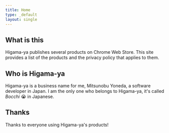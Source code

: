 ```yaml
---
title: Home
type: _default
layout: single
---
```


## What is this

Higama-ya publishes several products on Chrome Web Store.
This site provides a list of the products and the privacy policy that applies to them.

## Who is Higama-ya

Higama-ya is a business name for me, Mitsunobu Yoneda, a software developer in Japan.
I am the only one who belongs to Higama-ya, it's called _Bocchi_ :sob: in Japanese.

## Thanks

Thanks to everyone using Higama-ya's products!
